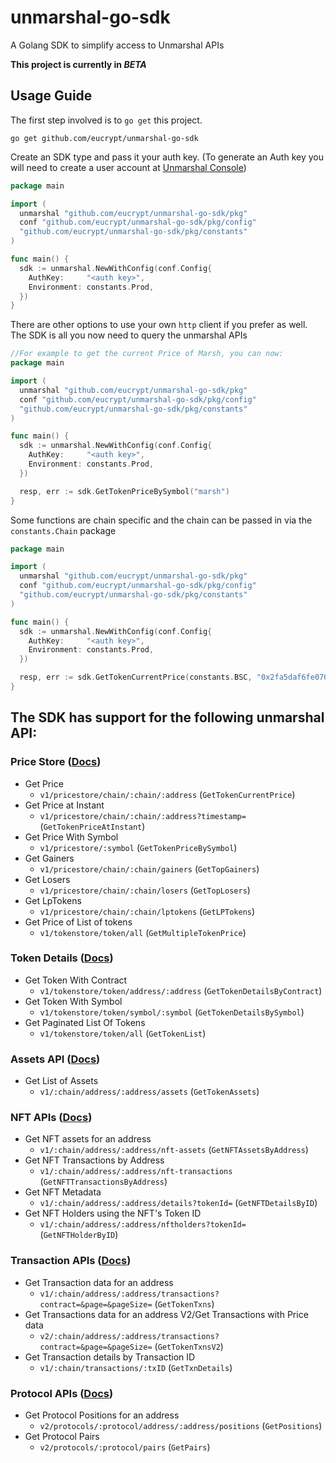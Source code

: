 # unmarshal-go-sdk

A Golang SDK to simplify access to Unmarshal APIs

**This project is currently in *BETA***

## Usage Guide

The first step involved is to `go get` this project.

```shell
go get github.com/eucrypt/unmarshal-go-sdk
```

Create an SDK type and pass it your auth key. (To generate an Auth key you will need to create a user account at [Unmarshal Console](
console.unmarshal.io))

```go
package main

import (
  unmarshal "github.com/eucrypt/unmarshal-go-sdk/pkg"
  conf "github.com/eucrypt/unmarshal-go-sdk/pkg/config"
  "github.com/eucrypt/unmarshal-go-sdk/pkg/constants"
)

func main() {
  sdk := unmarshal.NewWithConfig(conf.Config{
    AuthKey:     "<auth key>",
    Environment: constants.Prod,
  })
}
```

There are other options to use your own `http` client if you prefer as well. The SDK is all you now need to query the
unmarshal APIs

```go
//For example to get the current Price of Marsh, you can now:
package main

import (
  unmarshal "github.com/eucrypt/unmarshal-go-sdk/pkg"
  conf "github.com/eucrypt/unmarshal-go-sdk/pkg/config"
  "github.com/eucrypt/unmarshal-go-sdk/pkg/constants"
)

func main() {
  sdk := unmarshal.NewWithConfig(conf.Config{
    AuthKey:     "<auth key>",
    Environment: constants.Prod,
  })

  resp, err := sdk.GetTokenPriceBySymbol("marsh")
}

```

Some functions are chain specific and the chain can be passed in via the `constants.Chain` package

```go
package main

import (
  unmarshal "github.com/eucrypt/unmarshal-go-sdk/pkg"
  conf "github.com/eucrypt/unmarshal-go-sdk/pkg/config"
  "github.com/eucrypt/unmarshal-go-sdk/pkg/constants"
)

func main() {
  sdk := unmarshal.NewWithConfig(conf.Config{
    AuthKey:     "<auth key>",
    Environment: constants.Prod,
  })

  resp, err := sdk.GetTokenCurrentPrice(constants.BSC, "0x2fa5daf6fe0708fbd63b1a7d1592577284f52256")
}

```

## The SDK has support for the following unmarshal API:

### Price Store ([Docs](https://docs.unmarshal.io/openapi/core/tag/Price-Store/))

- Get Price
  - `v1/pricestore/chain/:chain/:address` (`GetTokenCurrentPrice`)
- Get Price at Instant
  - `v1/pricestore/chain/:chain/:address?timestamp=` (`GetTokenPriceAtInstant`)
- Get Price With Symbol
  - `v1/pricestore/:symbol` (`GetTokenPriceBySymbol`)
- Get Gainers
  - `v1/pricestore/chain/:chain/gainers` (`GetTopGainers`)
- Get Losers
  - `v1/pricestore/chain/:chain/losers` (`GetTopLosers`)
- Get LpTokens
  - `v1/pricestore/chain/:chain/lptokens` (`GetLPTokens`)
- Get Price of List of tokens
  - `v1/tokenstore/token/all` (`GetMultipleTokenPrice`)

### Token Details ([Docs](https://docs.unmarshal.io/openapi/core/tag/Token-Store/))

- Get Token With Contract
  - `v1/tokenstore/token/address/:address` (`GetTokenDetailsByContract`)
- Get Token With Symbol
  - `v1/tokenstore/token/symbol/:symbol` (`GetTokenDetailsBySymbol`)
- Get Paginated List Of Tokens
  - `v1/tokenstore/token/all` (`GetTokenList`)

### Assets API ([Docs](https://docs.unmarshal.io/openapi/core/tag/Wallet-APIs/))

- Get List of Assets
  - `v1/:chain/address/:address/assets` (`GetTokenAssets`)

### NFT APIs ([Docs](https://docs.unmarshal.io/openapi/core/tag/NFTs/))

- Get NFT assets for an address
  - `v1/:chain/address/:address/nft-assets` (`GetNFTAssetsByAddress`)
- Get NFT Transactions by Address
  - `v1/:chain/address/:address/nft-transactions` (`GetNFTTransactionsByAddress`)
- Get NFT Metadata
  - `v1/:chain/address/:address/details?tokenId=` (`GetNFTDetailsByID`)
- Get NFT Holders using the NFT's Token ID
  - `v1/:chain/address/:address/nftholders?tokenId=` (`GetNFTHolderByID`)

### Transaction APIs ([Docs](https://docs.unmarshal.io/openapi/core/tag/Wallet-APIs/#tag/Wallet-APIs/operation/transaction-history-v-1))

- Get Transaction data for an address
  - `v1/:chain/address/:address/transactions?contract=&page=&pageSize=` (`GetTokenTxns`)
- Get Transactions data for an address V2/Get Transactions with Price data
  - `v2/:chain/address/:address/transactions?contract=&page=&pageSize=` (`GetTokenTxnsV2`)
- Get Transaction details by Transaction ID
  - `v1/:chain/transactions/:txID` (`GetTxnDetails`)

### Protocol APIs ([Docs](https://docs.unmarshal.io/openapi/core/tag/Price-Store/#tag/Price-Store/operation/price-for-lp-tokens))

- Get Protocol Positions for an address
  - `v2/protocols/:protocol/address/:address/positions` (`GetPositions`)
- Get Protocol Pairs
  - `v2/protocols/:protocol/pairs` (`GetPairs`)


